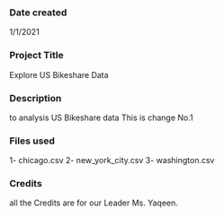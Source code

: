 ### Date created
1/1/2021

### Project Title
Explore US Bikeshare Data

### Description
to analysis US Bikeshare data
This is change No.1

### Files used
1- chicago.csv
2- new_york_city.csv
3- washington.csv
### Credits
all the Credits are for our Leader Ms. Yaqeen.
